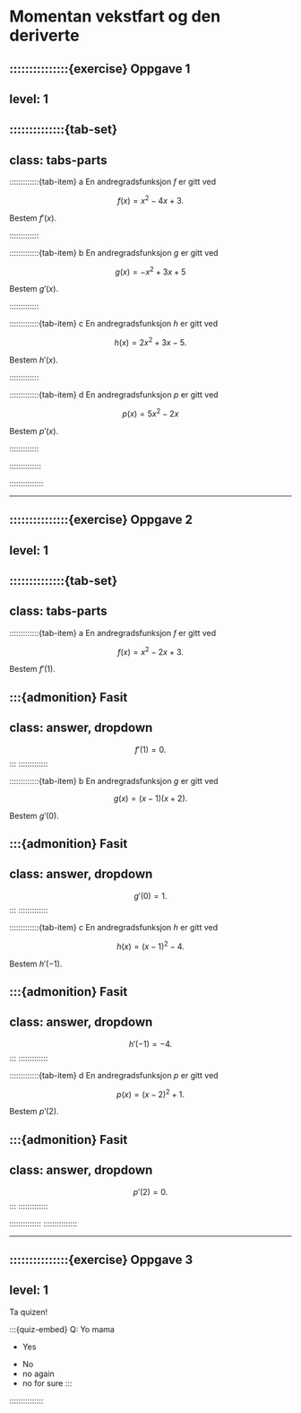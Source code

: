 # Momentan vekstfart og den deriverte


:::::::::::::::{exercise} Oppgave 1
---
level: 1
---
::::::::::::::{tab-set}
---
class: tabs-parts
---
:::::::::::::{tab-item} a
En andregradsfunksjon $f$ er gitt ved

$$
f(x) = x^2 - 4x + 3.
$$

Bestem $f'(x)$. 

:::::::::::::


:::::::::::::{tab-item} b
En andregradsfunksjon $g$ er gitt ved

$$
g(x) = -x^2 + 3x + 5
$$

Bestem $g'(x)$. 

:::::::::::::


:::::::::::::{tab-item} c
En andregradsfunksjon $h$ er gitt ved

$$
h(x) = 2x^2 + 3x - 5.
$$

Bestem $h'(x)$. 

:::::::::::::


:::::::::::::{tab-item} d
En andregradsfunksjon $p$ er gitt ved

$$
p(x) = 5x^2 - 2x
$$

Bestem $p'(x)$. 

:::::::::::::

::::::::::::::

:::::::::::::::


---


:::::::::::::::{exercise} Oppgave 2
---
level: 1
---
::::::::::::::{tab-set}
---
class: tabs-parts
---
:::::::::::::{tab-item} a
En andregradsfunksjon $f$ er gitt ved


$$
f(x) = x^2 - 2x + 3.
$$


Bestem $f'(1)$.


:::{admonition} Fasit
---
class: answer, dropdown
---
$$
f'(1) = 0.
$$
:::
:::::::::::::


:::::::::::::{tab-item} b
En andregradsfunksjon $g$ er gitt ved

$$
g(x) = (x - 1)(x + 2).
$$


Bestem $g'(0)$.

:::{admonition} Fasit
---
class: answer, dropdown
---
$$
g'(0) = 1.
$$
:::
:::::::::::::


:::::::::::::{tab-item} c
En andregradsfunksjon $h$ er gitt ved


$$
h(x) = (x - 1)^2 - 4. 
$$


Bestem $h'(-1)$.

:::{admonition} Fasit
---
class: answer, dropdown
---
$$
h'(-1) = -4.
$$
:::
:::::::::::::

:::::::::::::{tab-item} d
En andregradsfunksjon $p$ er gitt ved


$$
p(x) = (x - 2)^2 + 1.
$$


Bestem $p'(2)$.


:::{admonition} Fasit
---
class: answer, dropdown
---
$$
p'(2) = 0.
$$
:::
:::::::::::::

::::::::::::::
:::::::::::::::


---


:::::::::::::::{exercise} Oppgave 3
---
level: 1
---
Ta quizen!

:::{quiz-embed}
Q: Yo mama
+ Yes
- No
- no again
- no for sure
:::

:::::::::::::::

